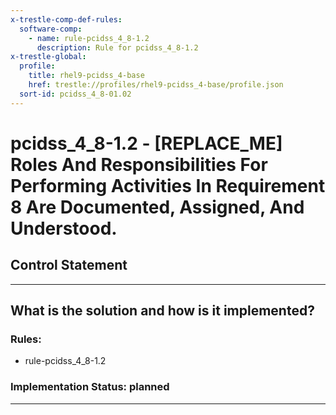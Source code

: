 ```yaml
---
x-trestle-comp-def-rules:
  software-comp:
    - name: rule-pcidss_4_8-1.2
      description: Rule for pcidss_4_8-1.2
x-trestle-global:
  profile:
    title: rhel9-pcidss_4-base
    href: trestle://profiles/rhel9-pcidss_4-base/profile.json
  sort-id: pcidss_4_8-01.02
---
```


# pcidss_4_8-1.2 - \[REPLACE_ME\] Roles And Responsibilities For Performing Activities In Requirement 8 Are Documented, Assigned, And Understood.

## Control Statement

______________________________________________________________________

## What is the solution and how is it implemented?

<!-- For implementation status enter one of: implemented, partial, planned, alternative, not-applicable -->

<!-- Note that the list of rules under ### Rules: is read-only and changes will not be captured after assembly to JSON -->

<!-- Add control implementation description here for control: pcidss_4_8-1.2 -->

### Rules:

  - rule-pcidss_4_8-1.2

### Implementation Status: planned

______________________________________________________________________
